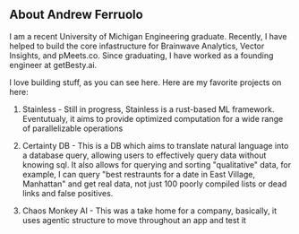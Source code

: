 ## About Andrew Ferruolo

I am a recent University of Michigan Engineering graduate. Recently, I have helped to build the core infastructure for Brainwave Analytics, Vector Insights, and pMeets.co. Since graduating, I have worked as a founding engineer at getBesty.ai.

I love building stuff, as you can see here. Here are my favorite projects on here:

1. Stainless - Still in progress, Stainless is a rust-based ML framework. Eventutualy, it aims to provide optimized computation for a wide range of parallelizable operations
2. Certainty DB - This is a DB which aims to translate natural language into a database query, allowing users to effectively query data without knowing sql. It also allows for querying and sorting "qualitative" data, for example, I can query "best restraunts for a date in East Village, Manhattan" and get real data, not just 100 poorly compiled lists or dead links and false positives.
  
4. Chaos Monkey AI - This was a take home for a company, basically, it uses agentic structure to move throughout an app and test it


